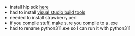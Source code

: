 - install hip sdk [here](https://rocm.docs.amd.com/projects/install-on-windows/en/latest/index.html#hip-install-quick)
- had to install [visual studio build tools](https://visualstudio.microsoft.com/visual-cpp-build-tools/)
- needed to install strawberry perl
- if you compile stuff, make sure you compile to a .exe
- had to rename python311.exe so I can run it with python311